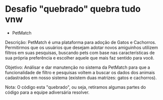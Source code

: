 # Desafio "quebrado" quebra tudo vnw

* PetMatch

Descrição: PetMatch é uma plataforma para adoção de Gatos e Cachorros. Permitirmos que os usuários que desejam adotar novos amiguinhos utilizem filtros em suas pesquisas, buscando pets com base nas características de sua própria preferência e escolher aquele que mais faz sentido para você.

Objetivo: Análisar e dar manutenção no sistema da PetMatch para que a funcionalidade de filtro e pesquisas voltem a buscar os dados dos animais cadastrados em nosso sistema (existem duas matrizes: gatos e cachorros).

Nota: O código esta "quebrado", ou seja, retiramos algumas partes do código para a equipe adiversária resolver.
